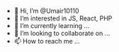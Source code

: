 - 👋 Hi, I’m @Umair10110
- 👀 I’m interested in JS, React, PHP
- 🌱 I’m currently learning ...
- 💞️ I’m looking to collaborate on ...
- 📫 How to reach me ...

<!---
Umair10110/Umair10110 is a ✨ special ✨ repository because its `README.md` (this file) appears on your GitHub profile.
You can click the Preview link to take a look at your changes.
--->
